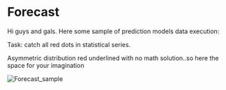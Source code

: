 # Forecast

Hi guys and gals. Here some sample of prediction models data execution:

Task:
catch all red dots in statistical series.


Asymmetric distribution red underlined with no math solution..so here the space for your imagination 



![Forecast_sample](https://github.com/user-attachments/assets/b8d4e35d-53d6-44be-b5cc-940e60b5569e)

